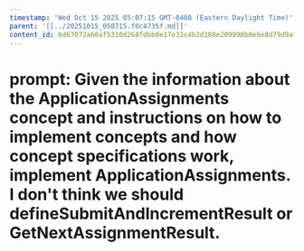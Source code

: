 ```yaml
---
timestamp: 'Wed Oct 15 2025 05:07:15 GMT-0400 (Eastern Daylight Time)'
parent: '[[../20251015_050715.f0c4735f.md]]'
content_id: 6d67072a60af5310d268fdbb0e17e32c4b2d188e209998b0e6e8d79d9afd0ee7
---
```


# prompt: Given the information about the ApplicationAssignments concept and instructions on how to implement concepts and how concept specifications work, implement ApplicationAssignments. I don't think we should defineSubmitAndIncrementResult or GetNextAssignmentResult.
